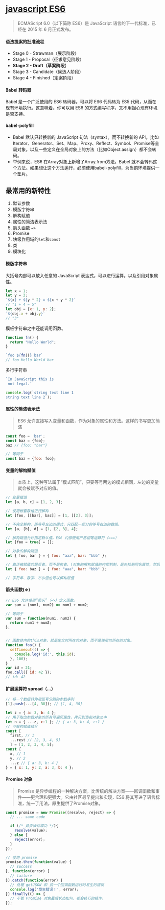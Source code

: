# [javascript ES6](http://es6.ruanyifeng.com/)

> ECMAScript 6.0（以下简称 ES6）是 JavaScript 语言的下一代标准，已经在 2015 年 6 月正式发布。



#### 语法提案的批准流程

* Stage 0 - Strawman（展示阶段）
* Stage 1 - Proposal（征求意见阶段）
* **Stage 2 - Draft（草案阶段）**
* Stage 3 - Candidate（候选人阶段）
* Stage 4 - Finished（定案阶段）



#### Babel 转码器

Babel 是一个广泛使用的 ES6 转码器，可以将 ES6 代码转为 ES5 代码，从而在现有环境执行。这意味着，你可以用 ES6 的方式编写程序，又不用担心现有环境是否支持。



#### babel-polyfill

* Babel 默认只转换新的 JavaScript 句法（syntax），而不转换新的 API，比如Iterator、Generator、Set、Map、Proxy、Reflect、Symbol、Promise等全局对象，以及一些定义在全局对象上的方法（比如Object.assign）都不会转码。
* 举例来说，ES6 在Array对象上新增了Array.from方法。Babel 就不会转码这个方法。如果想让这个方法运行，必须使用babel-polyfill，为当前环境提供一个垫片。



## 最常用的新特性

1. 默认参数
2. 模版字符串
3. 解构赋值
4. 属性的简洁表示法
5. 箭头函数 `=>`
6. Promise
7. 块级作用域的`let`和`const`
8. 类
9. 模块化



#### 模版字符串
大括号内部可以放入任意的 JavaScript 表达式，可以进行运算，以及引用对象属性。
```js
let x = 1;
let y = 2;
`${x} + ${y * 2} = ${x + y * 2}`
// "1 + 4 = 5"
let obj = {x: 1, y: 2};
`${obj.x + obj.y}`
// "3"
```
模板字符串之中还能调用函数。
```js
function fn() {
  return "Hello World";
}

`foo ${fn()} bar`
// foo Hello World bar
```
多行字符串
```js
`In JavaScript this is
 not legal.`

console.log(`string text line 1
string text line 2`);
```



#### 属性的简洁表示法
> ES6 允许直接写入变量和函数，作为对象的属性和方法。这样的书写更加简洁
```js
const foo = 'bar';
const baz = {foo};
baz // {foo: "bar"}

// 等同于
const baz = {foo: foo};
```



#### 变量的解构赋值

> 本质上，这种写法属于“模式匹配”，只要等号两边的模式相同，左边的变量就会被赋予对应的值。
```js
// 变量赋值
let [a, b, c] = [1, 2, 3];

// 使用嵌套数组进行解构
let [foo, [[bar], baz]] = [1, [[2], 3]];

// 不完全解构，即等号左边的模式，只匹配一部分的等号右边的数组。
let [a, [b], d] = [1, [2, 3], 4];

// 解构赋值允许指定默认值。ES6 内部使用严格相等运算符（===）
let [foo = true] = [];

// 对象的解构赋值
let { foo, bar } = { foo: "aaa", bar: "bbb" };

// 真正被赋值的是后者，而不是前者。(对象的解构赋值的内部机制，是先找到同名属性，然后再赋给对应的变量。)
let { foo: baz } = { foo: "aaa", bar: "bbb" };

// 字符串、数字、布尔值也可以解构赋值
```


#### 箭头函数(=>)

```js
// ES6 允许使用“箭头”（=>）定义函数。
var sum = (num1, num2) => num1 + num2;

// 等同于
var sum = function(num1, num2) {
  return num1 + num2;
};


// 函数体内的this对象，就是定义时所在的对象，而不是使用时所在的对象。
function foo() {
  setTimeout(() => {
    console.log('id:', this.id);
  }, 100);
}
var id = 21;
foo.call({ id: 42 });
// id: 42
```


#### 扩展运算符 spread（...）

```js
// 将一个数组转为用逗号分隔的参数序列
[1].push(...[4, 38]); // [1, 4, 38]

let z = { a: 3, b: 4 };
// 用于取出参数对象的所有可遍历属性，拷贝到当前对象之中
let n = { ...z, c:1 }; // { a: 3, b: 4, c:1 }
// 与解构赋值结合
const [
  first, // 1
  ...rest // [2, 3, 4, 5]
  ] = [1, 2, 3, 4, 5];
const { 
  x, // 1
  y, // 2
  ...z // { a: 3, b: 4 }
} = { x: 1, y: 2, a: 3, b: 4 };
```



#### Promise 对象
> Promise 是异步编程的一种解决方案，比传统的解决方案——回调函数和事件——更合理和更强大。它由社区最早提出和实现，ES6 将其写进了语言标准，统一了用法，原生提供了Promise对象。

```js
const promise = new Promise((resolve, reject) => {
  // ... some code

  if (/* 异步操作成功 */){
    resolve(value);
  } else {
    reject(error);
  }
});

// 使用 promise
promise.then(function(value) {
  // success
}, function(error) {
  // failure
}).catch(function(error) {
  // 处理 getJSON 和 前一个回调函数运行时发生的错误
  console.log('发生错误！', error);
}).finally(() => {
  // 不管 Promise 对象最后状态如何，都会执行的操作。
});
```

